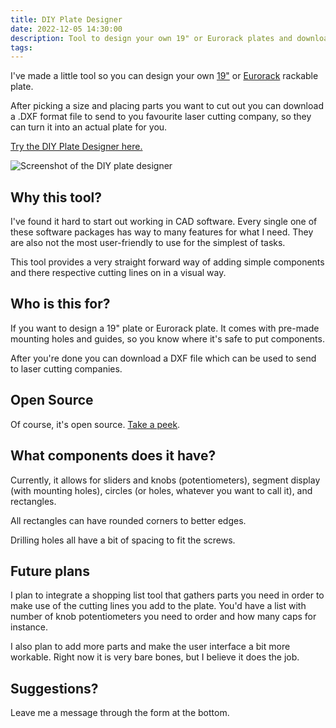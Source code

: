 ```yaml
---
title: DIY Plate Designer
date: 2022-12-05 14:30:00
description: Tool to design your own 19" or Eurorack plates and download a usable CAD file.
tags:
---
```

I've made a little tool so you can design your own [19"](https://en.wikipedia.org/wiki/19-inch_rack) or [Eurorack](https://en.wikipedia.org/wiki/Eurorack) rackable plate.

After picking a size and placing parts you want to cut out you can download a .DXF format file to
send to you favourite laser cutting company, so they can turn it into an actual plate for you.

[Try the DIY Plate Designer here.](/designer) 

![Screenshot of the DIY plate designer](./plate-designer.webp)

## Why this tool?

I've found it hard to start out working in CAD software. Every single one of these software packages
has way to many features for what I need. They are also not the most user-friendly to use for the
simplest of tasks.

This tool provides a very straight forward way of adding simple components and there respective
cutting lines on in a visual way.

## Who is this for?

If you want to design a 19" plate or Eurorack plate. It comes with pre-made mounting holes and
guides, so you know where it's safe to put components.

After you're done you can download a DXF file which can be used to send to laser cutting companies.

## Open Source

Of course, it's open source. [Take a peek](https://github.com/Gaya/wreckeys-site/tree/main/src).

## What components does it have?

Currently, it allows for sliders and knobs (potentiometers), segment display (with mounting holes),
circles (or holes, whatever you want to call it), and rectangles.

All rectangles can have rounded corners to better edges.

Drilling holes all have a bit of spacing to fit the screws.

## Future plans

I plan to integrate a shopping list tool that gathers parts you need in order to make use of the
cutting lines you add to the plate.
You'd have a list with number of knob potentiometers you need to order and how many caps for
instance.

I also plan to add more parts and make the user interface a bit more workable. Right now it is very
bare bones, but I believe it does the job.

## Suggestions?

Leave me a message through the form at the bottom.
